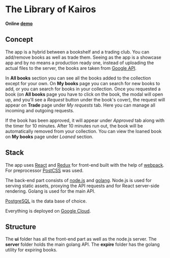 # The Library of Kairos

**Online [demo](http://kairome.com)**

## Concept

The app is a hybrid between a bookshelf and a trading club. You can add/remove books as well as trade them.
Seeing as the app is a showcase app and by no means a production ready one, instead of uploading the actual files to the server, the books are taken from [Google API](https://developers.google.com/books/).

In **All books** section you can see all the books added to the collection except for your own.
On **My books** page you can search for new books to add, or you can search for books in your collection.
Once you requested a book (on **All books** page you have to click on the book, the modal will open up, and you'll see a *Request* button under the book's cover), the request will appear on **Trade** page under *My requests* tab.
Here you can manage all incoming and outgoing requests.

If the book has been approved, it will appear under *Approved* tab along with the timer for 10 minutes. After 10 minutes run out, the book will be automatically removed from your collection.
You can view the loaned book on **My books** page under *Loaned* section.

## Stack

The app uses [React](https://facebook.github.io/react/) and [Redux](http://redux.js.org/
) for front-end built with the help of [webpack](https://webpack.github.io/).
For preprocessor [PostCSS](https://github.com/postcss/postcss) was used.

The back-end part consists of [node.js](https://nodejs.org/en/) and [golang](https://golang.org/).
Node.js is used for serving static assets, proxying the API requests and for React server-side rendering.
Golang is used for the main API.

[PostgreSQL](https://www.postgresql.org/) is the data base of choice.

Everything is deployed on [Google Cloud](https://cloud.google.com/).

## Structure

The **ui** folder has all the front-end part as well as the node.js server.
The **server** folder holds the main golang API.
The **expire** folder has the golang utility for expiring books.
